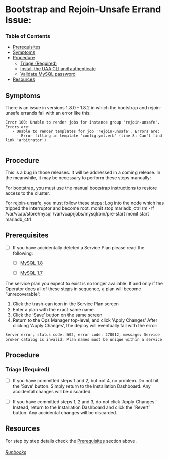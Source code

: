 # Bootstrap and Rejoin-Unsafe Errand Issue:

<!-- @TODO https://www.pivotaltracker.com/n/projects/1968443/stories/141294911 -->

### Table of Contents
- [Prerequisites](#prerequisites)
- [Symptoms](#Symptoms)
- [Procedure](#procedure)
  - [Triage (Required)](#triage)
  - [Install the UAA CLI and authenticate](#bootsrap-mysql)
  - [Validate MySQL password](#validate-mysql-password)
- [Resources](#resources)

## Symptoms
There is an issue in versions 1.8.0 - 1.8.2 in which the bootstrap and rejoin-unsafe errands fail with an error like this:
```
Error 100: Unable to render jobs for instance group 'rejoin-unsafe'. Errors are:
   - Unable to render templates for job 'rejoin-unsafe'. Errors are:
     - Error filling in template 'config.yml.erb' (line 8: Can't find link 'arbitrator')
     
```

## Procedure
This is a bug in those releases. It will be addressed in a coming release. In the meanwhile, it may be necessary to perform these steps manually:

For bootstrap, you must use the manual bootstrap instructions to restore access to the cluster.

For rejoin-unsafe, you must follow these steps:
Log into the node which has tripped the interruptor and become root.
monit stop mariadb_ctrl
rm -rf /var/vcap/store/mysql
/var/vcap/jobs/mysql/bin/pre-start
monit start mariadb_ctrl


## Prerequisites
- [ ] If you have accidentally deleted a Service Plan please read the following:
  - [ ] [MySQL 1.8](http://docs.pivotal.io/p-mysql/1-8/known-issues.html#service-plan-deletion)
  - [ ] [MySQL 1.7](http://docs.pivotal.io/p-mysql/1-7/known-issues.html#service-plan-deletion)



The service plan you expect to exist is no longer available. If and only if the Operator does all of these steps in sequence, a plan will become “unrecoverable”:
  1. Click the trash-can icon in the Service Plan screen
  2. Enter a plan with the exact same name
  3. Click the ‘Save’ button on the same screen
  4. Return to the Ops Manager top-level, and click 'Apply Changes’
After clicking 'Apply Changes’, the deploy will eventually fail with the error:
```
Server error, status code: 502, error code: 270012, message: Service broker catalog is invalid: Plan names must be unique within a service
```

## Procedure

### Triage (Required)
  - [ ] If you have committed steps 1 and 2, but not 4, no problem. Do not hit the 'Save’ button. Simply return to the Installation Dashboard. Any accidental changes will be discarded.
  - [ ] If you have committed steps 1, 2 and 3, do not click 'Apply Changes.’ Instead, return to the Installation Dashboard and click the ’Revert’ button. Any accidental changes will be discarded.
  

## Resources
For step by step details check the [Prerequisites](#prerequisites) section above.

















###### [Runbooks](../Runbook.md)
